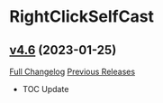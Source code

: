 # RightClickSelfCast

## [v4.6](https://github.com/Xruptor/RightClickSelfCast/tree/v4.6) (2023-01-25)
[Full Changelog](https://github.com/Xruptor/RightClickSelfCast/compare/v4.5...v4.6) [Previous Releases](https://github.com/Xruptor/RightClickSelfCast/releases)

-   
    TOC Update  